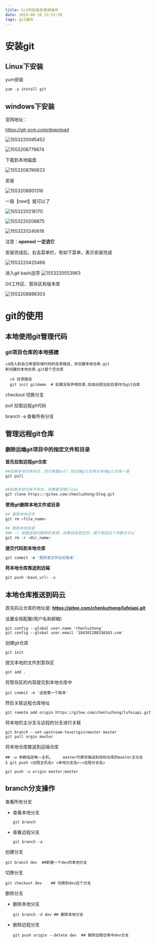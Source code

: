 ```yaml
---
title: Git的安装及常用操作
date: 2019-08-10 13:52:50
tags: git操作
---
```






# 安装git



## Linux下安装

yum安装

~~~powershell
yum -y install git
~~~



## windows下安装

官网地址：

https://git-scm.com/download

![1553220095452](G:/%E8%A7%86%E9%A2%91/python%E7%AC%AC%E5%9B%9B%E6%9C%9F%E7%9A%84%E8%A7%86%E9%A2%91/day069/assets/1553220095452.png)



![1553208779674](G:/%E8%A7%86%E9%A2%91/python%E7%AC%AC%E5%9B%9B%E6%9C%9F%E7%9A%84%E8%A7%86%E9%A2%91/day069/assets/1553208779674.png)



下载到本地磁盘

![1553208790623](G:/%E8%A7%86%E9%A2%91/python%E7%AC%AC%E5%9B%9B%E6%9C%9F%E7%9A%84%E8%A7%86%E9%A2%91/day069/assets/1553208790623.png)

安装

![1553208801316](G:/%E8%A7%86%E9%A2%91/python%E7%AC%AC%E5%9B%9B%E6%9C%9F%E7%9A%84%E8%A7%86%E9%A2%91/day069/assets/1553208801316.png)



一路【next】就可以了

![1553220218170](G:/%E8%A7%86%E9%A2%91/python%E7%AC%AC%E5%9B%9B%E6%9C%9F%E7%9A%84%E8%A7%86%E9%A2%91/day069/assets/1553220218170.png)

![1553220208875](G:/%E8%A7%86%E9%A2%91/python%E7%AC%AC%E5%9B%9B%E6%9C%9F%E7%9A%84%E8%A7%86%E9%A2%91/day069/assets/1553220208875.png)



![1553220240618](G:/%E8%A7%86%E9%A2%91/python%E7%AC%AC%E5%9B%9B%E6%9C%9F%E7%9A%84%E8%A7%86%E9%A2%91/day069/assets/1553220240618.png)

注意：**openssl  一定选它**

安装完成后，右击菜单栏，有如下菜单，表示安装完成

![1553220425466](G:/%E8%A7%86%E9%A2%91/python%E7%AC%AC%E5%9B%9B%E6%9C%9F%E7%9A%84%E8%A7%86%E9%A2%91/day069/assets/1553220425466.png)



进入git bash选项
![1553220553963](G:/%E8%A7%86%E9%A2%91/python%E7%AC%AC%E5%9B%9B%E6%9C%9F%E7%9A%84%E8%A7%86%E9%A2%91/day069/assets/1553220553963.png)





Git工作区、暂存区和版本库

![1553208888303](G:/%E8%A7%86%E9%A2%91/python%E7%AC%AC%E5%9B%9B%E6%9C%9F%E7%9A%84%E8%A7%86%E9%A2%91/day069/assets/1553208888303.png)







# git的使用



## 本地使用git管理代码



### git项目仓库的本地搭建

~~~
cd进入到自己希望存储代码的目录路径，并创建本地仓库.git
新创建的本地仓库.git是个空仓库

  cd 目录路径
  git init gitdemo  # 如果没有声明目录,则自动把当前目录作为git仓库
~~~



checkout 切换分支

pull 		拉取远程git代码



branch  -a  查看所有分支







## 管理远程git仓库



### 删除远端git项目中的指定文件和目录



 **首先拉取远程git仓库**

~~~python
##如果本地仓库存在，则只需要pull 将远端git仓库与本地git仓库一直
git pull


##如果本地仓库不存在，则需要克隆clone
git clone https://gitee.com/chenluzhong/blog.git
~~~



**使用git删除本地文件或目录**

~~~python
## 删除本地文件
git rm <file_name>

## 删除本地目录
### -r 参数是递归删除的意思，如果目录是空的，就不用加这个参数也可以    
git rm -r <dir_name>
~~~



**提交代码到本地仓库**

~~~python
git commit -m '删除某文件后的版本'
~~~



**将本地仓库推送到远端**

~~~python
git push <base_url> -u 
~~~









## 本地仓库推送到码云

首先码云仓库的地址是:  **https://gitee.com/chenluzhong/lufeiapi.git**



设置全局配置(用户名和邮箱)

~~~
git config --global user.name 'chenluzhong'
git config --global user.email '18438128833@163.com'
~~~

创建git仓库

~~~
git init
~~~

提交本地的文件到暂存区

~~~
git add .
~~~

将暂存区的内容提交到本地仓库中

~~~
git commit -m '这是第一个版本'
~~~

然后关联远程仓库地址

~~~
git remote add origin https://gitee.com/chenluzhong/lufeiapi.git
~~~

将本地的主分支与远程的分支进行关联

~~~
git branch --set-upstream-to=origin/master master
git pull orgin master 
~~~

将本地仓库推送到远端仓库

~~~
## -u 参数指定唯一主机,     master代表将推送到目标仓库的master主分支
$ git push <远程主机名> <本地分支名>:<远程分支名>

git push -u origin master:master
~~~







## branch分支操作

查看所有分支

- 查看本地分支

  ~~~
  git branch
  ~~~

- 查看远程分支

  ~~~
  git branch -a 
  ~~~

创建分支

~~~
git branch dev 	##新建一个dev的本地分支
~~~

切换分支

~~~
git checkout dev 	## 切换到dev这个分支
~~~

删除分支

- 删除本地分支

  ~~~
  git branch -d dev	## 删除本地分支   
  ~~~

- 删除远程分支

  ~~~
  git push origin --delete dev	## 删除远程仓库中dev分支
  ~~~

































